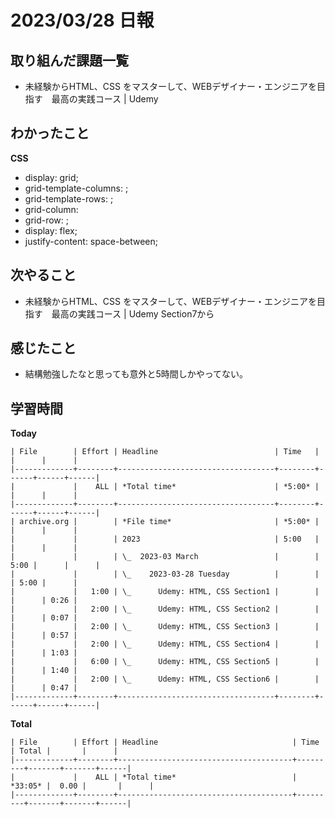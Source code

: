 # 2023/03/28 日報

## 取り組んだ課題一覧
- 未経験からHTML、CSS をマスターして、WEBデザイナー・エンジニアを目指す　最高の実践コース | Udemy 

## わかったこと
**CSS**
- display: grid;
- grid-template-columns: ;
- grid-template-rows: ;
- grid-column: 
- grid-row: ;
- display: flex;
- justify-content: space-between;


## 次やること
- 未経験からHTML、CSS をマスターして、WEBデザイナー・エンジニアを目指す　最高の実践コース | Udemy 
    Section7から

## 感じたこと
- 結構勉強したなと思っても意外と5時間しかやってない。

## 学習時間
**Today**
```
| File        | Effort | Headline                          | Time   |      |      |      |
|-------------+--------+-----------------------------------+--------+------+------+------|
|             |    ALL | *Total time*                      | *5:00* |      |      |      |
|-------------+--------+-----------------------------------+--------+------+------+------|
| archive.org |        | *File time*                       | *5:00* |      |      |      |
|             |        | 2023                              | 5:00   |      |      |      |
|             |        | \_  2023-03 March                 |        | 5:00 |      |      |
|             |        | \_    2023-03-28 Tuesday          |        |      | 5:00 |      |
|             |   1:00 | \_      Udemy: HTML, CSS Section1 |        |      |      | 0:26 |
|             |   2:00 | \_      Udemy: HTML, CSS Section2 |        |      |      | 0:07 |
|             |   2:00 | \_      Udemy: HTML, CSS Section3 |        |      |      | 0:57 |
|             |   2:00 | \_      Udemy: HTML, CSS Section4 |        |      |      | 1:03 |
|             |   6:00 | \_      Udemy: HTML, CSS Section5 |        |      |      | 1:40 |
|             |   2:00 | \_      Udemy: HTML, CSS Section6 |        |      |      | 0:47 |
|-------------+--------+-----------------------------------+--------+------+------+------|
```

**Total**
```
| File        | Effort | Headline                              | Time    | Total |       |      |
|-------------+--------+---------------------------------------+---------+-------+-------+------|
|             |    ALL | *Total time*                          | *33:05* |  0.00 |       |      |
|-------------+--------+---------------------------------------+---------+-------+-------+------|
```

